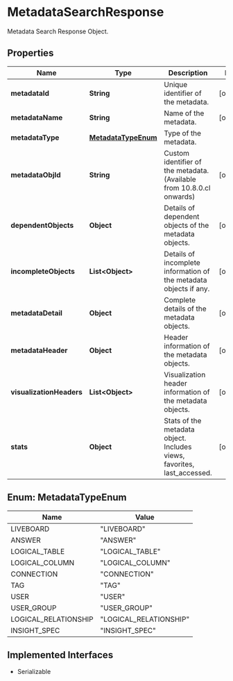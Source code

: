 

# MetadataSearchResponse

Metadata Search Response Object.

## Properties

| Name | Type | Description | Notes |
|------------ | ------------- | ------------- | -------------|
|**metadataId** | **String** | Unique identifier of the metadata. |  [optional] |
|**metadataName** | **String** | Name of the metadata. |  [optional] |
|**metadataType** | [**MetadataTypeEnum**](#MetadataTypeEnum) | Type of the metadata. |  |
|**metadataObjId** | **String** | Custom identifier of the metadata. (Available from 10.8.0.cl onwards) |  [optional] |
|**dependentObjects** | **Object** | Details of dependent objects of the metadata objects. |  [optional] |
|**incompleteObjects** | **List&lt;Object&gt;** | Details of incomplete information of the metadata objects if any. |  [optional] |
|**metadataDetail** | **Object** | Complete details of the metadata objects. |  [optional] |
|**metadataHeader** | **Object** | Header information of the metadata objects. |  [optional] |
|**visualizationHeaders** | **List&lt;Object&gt;** | Visualization header information of the metadata objects. |  [optional] |
|**stats** | **Object** | Stats of the metadata object. Includes views, favorites, last_accessed. |  [optional] |



## Enum: MetadataTypeEnum

| Name | Value |
|---- | -----|
| LIVEBOARD | &quot;LIVEBOARD&quot; |
| ANSWER | &quot;ANSWER&quot; |
| LOGICAL_TABLE | &quot;LOGICAL_TABLE&quot; |
| LOGICAL_COLUMN | &quot;LOGICAL_COLUMN&quot; |
| CONNECTION | &quot;CONNECTION&quot; |
| TAG | &quot;TAG&quot; |
| USER | &quot;USER&quot; |
| USER_GROUP | &quot;USER_GROUP&quot; |
| LOGICAL_RELATIONSHIP | &quot;LOGICAL_RELATIONSHIP&quot; |
| INSIGHT_SPEC | &quot;INSIGHT_SPEC&quot; |


## Implemented Interfaces

* Serializable


